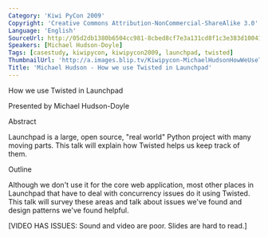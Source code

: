 ```yaml
---
Category: 'Kiwi PyCon 2009'
Copyright: 'Creative Commons Attribution-NonCommercial-ShareAlike 3.0'
Language: 'English'
SourceUrl: http://05d2db1380b6504cc981-8cbed8cf7e3a131cd8f1c3e383d10041.r93.cf2.rackcdn.com/kiwi-pycon-2009/112_michael-hudson-how-we-use-twisted-in-launchpad.flv
Speakers: [Michael Hudson-Doyle]
Tags: [casestudy, kiwipycon, kiwipycon2009, launchpad, twisted]
ThumbnailUrl: 'http://a.images.blip.tv/Kiwipycon-MichaelHudsonHowWeUseTwistedInLaunchpad505-421.jpg'
Title: 'Michael Hudson - How we use Twisted in Launchpad'
---
```

How we use Twisted in Launchpad

Presented by Michael Hudson-Doyle

Abstract

Launchpad is a large, open source, "real world" Python project with many
moving parts. This talk will explain how Twisted helps us keep track of them.

Outline

Although we don't use it for the core web application, most other places in
Launchpad that have to deal with concurrency issues do it using Twisted. This
talk will survey these areas and talk about issues we've found and design
patterns we've found helpful.

[VIDEO HAS ISSUES: Sound and video are poor. Slides are hard to read.]
